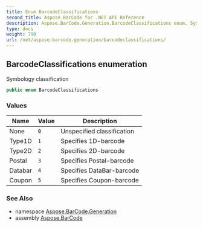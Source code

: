 ```yaml
---
title: Enum BarcodeClassifications
second_title: Aspose.BarCode for .NET API Reference
description: Aspose.BarCode.Generation.BarcodeClassifications enum. Symbology classification
type: docs
weight: 790
url: /net/aspose.barcode.generation/barcodeclassifications/
---
```

## BarcodeClassifications enumeration

Symbology classification

```csharp
public enum BarcodeClassifications
```

### Values

| Name | Value | Description |
| --- | --- | --- |
| None | `0` | Unspecified classification |
| Type1D | `1` | Specifies 1D-barcode |
| Type2D | `2` | Specifies 2D-barcode |
| Postal | `3` | Specifies Postal-barcode |
| Databar | `4` | Specifies DataBar-barcode |
| Coupon | `5` | Specifies Coupon-barcode |

### See Also

* namespace [Aspose.BarCode.Generation](../../aspose.barcode.generation/)
* assembly [Aspose.BarCode](../../)


